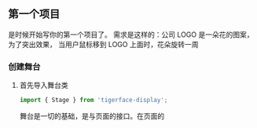 ## 第一个项目

是时候开始写你的第一个项目了。
需求是这样的：公司 LOGO 是一朵花的图案，为了突出效果，
当用户鼠标移到 LOGO 上面时，花朵旋转一周

### 创建舞台

1. 首先导入舞台类

    ```javascript
    import { Stage } from 'tigerface-display';
    ```
    舞台是一切的基础，是与页面的接口。在页面的